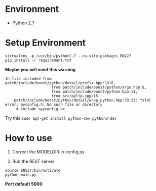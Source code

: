 # Environment
* Python 2.7

# Setup Environment

```shell
virtualenv -p /usr/bin/python2.7 --no-site-packages ENV27
pip install -r requirement.txt
```

**Maybe you will meet this warning**
```
In file included from patch/include/boost/python/detail/prefix.hpp:13:0,
                     from patch/include/boost/python/args.hpp:8,
                     from patch/include/boost/python.hpp:11,
                     from src/pyltp.cpp:15:
    patch/include/boost/python/detail/wrap_python.hpp:50:23: fatal error: pyconfig.h: No such file or directory
     # include <pyconfig.h>
```

Try this
` sudo apt-get install python-dev python3-dev `

# How to use
1. Correct the MODELDIR in config.py

2. Run the REST server
```
source ENV27/bin/activate
python main.py
```
**Port default 5000**